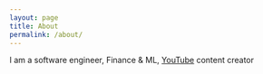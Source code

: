 ```yaml
---
layout: page
title: About
permalink: /about/
---
```


I am a software engineer, Finance & ML, [YouTube](https://bit.ly/3bBOjtJ) content creator
